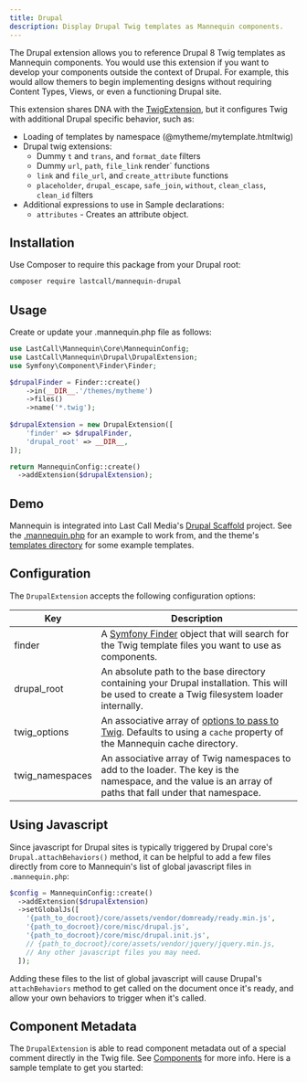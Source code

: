 ```yaml
---
title: Drupal
description: Display Drupal Twig templates as Mannequin components.
---
```

The Drupal extension allows you to reference Drupal 8 Twig templates as Mannequin components.  You would use this extension if you want to develop your components outside the context of Drupal.  For example, this would allow themers to begin implementing designs without requiring Content Types, Views, or even a functioning Drupal site.

This extension shares DNA with the [TwigExtension](../extensions/twig.md), but it configures Twig with additional Drupal specific behavior, such as:

* Loading of templates by namespace (@mytheme/mytemplate.htmltwig)
* Drupal twig extensions:
  * Dummy `t` and `trans`, and `format_date` filters
  * Dummy `url`, `path`, `file_link` render` functions
  * `link` and `file_url`, and `create_attribute` functions
  * `placeholder`, `drupal_escape`, `safe_join`, `without`, `clean_class`, `clean_id` filters
* Additional expressions to use in Sample declarations:
  * `attributes` - Creates an attribute object.

## Installation
Use Composer to require this package from your Drupal root:
```bash
composer require lastcall/mannequin-drupal
```

## Usage
Create or update your .mannequin.php file as follows:
```php
use LastCall\Mannequin\Core\MannequinConfig;
use LastCall\Mannequin\Drupal\DrupalExtension;
use Symfony\Component\Finder\Finder;

$drupalFinder = Finder::create()
    ->in(__DIR__.'/themes/mytheme')
    ->files()
    ->name('*.twig');
    
$drupalExtension = new DrupalExtension([
    'finder' => $drupalFinder,
    'drupal_root' => __DIR__,
]);

return MannequinConfig::create()
  ->addExtension($drupalExtension);
```

## Demo

Mannequin is integrated into Last Call Media's [Drupal Scaffold](https://github.com/LastCallMedia/Drupal-Scaffold) project.  See the [.mannequin.php](https://github.com/LastCallMedia/Drupal-Scaffold/blob/master/.mannequin.php) for an example to work from, and the theme's [templates directory](https://github.com/LastCallMedia/Drupal-Scaffold/tree/master/web/themes/custom/scaffold/templates) for some example templates.


## Configuration

The `DrupalExtension` accepts the following configuration options:

| Key | Description |
| --- | ----------- |
| finder | A [Symfony Finder](https://symfony.com/doc/current/components/finder.html) object that will search for the Twig template files you want to use as components. |
| drupal_root | An absolute path to the base directory containing your Drupal installation.  This will be used to create a Twig filesystem loader internally. |
| twig_options | An associative array of [options to pass to Twig](https://twig.symfony.com/api/2.x/Twig_Environment.html#method___construct).  Defaults to using a `cache` property of the Mannequin cache directory. |
| twig_namespaces | An associative array of Twig namespaces to add to the loader.  The key is the namespace, and the value is an array of paths that fall under that namespace. |

## Using Javascript

Since javascript for Drupal sites is typically triggered by Drupal core's `Drupal.attachBehaviors()` method, it can be helpful to add a few files directly from core to Mannequin's list of global javascript files in `.mannequin.php`:

```php
$config = MannequinConfig::create()
  ->addExtension($drupalExtension)
  ->setGlobalJs([
    '{path_to_docroot}/core/assets/vendor/domready/ready.min.js',
    '{path_to_docroot}/core/misc/drupal.js',
    '{path_to_docroot}/core/misc/drupal.init.js',
    // {path_to_docroot}/core/assets/vendor/jquery/jquery.min.js,
    // Any other javascript files you may need.
  ]);
```

Adding these files to the list of global javascript will cause Drupal's `attachBehaviors` method to get called on the document once it's ready, and allow your own behaviors to trigger when it's called.

## Component Metadata

The `DrupalExtension` is able to read component metadata out of a special comment directly in the Twig file.  See [Components](../docs/components.md) for more info.  Here is a sample template to get you started:

